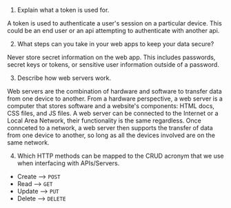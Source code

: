 1. Explain what a token is used for.

A token is used to authenticate a user's session on a particular device. This could be an end user or an api attempting to authenticate with another api.

2. What steps can you take in your web apps to keep your data secure?

Never store secret information on the web app. This includes passwords, secret keys or tokens, or sensitive user information outside of a password.

3. Describe how web servers work.

Web servers are the combination of hardware and software to transfer data from one device to another. From a hardware perspective, a web server is a computer that stores software and a website's components: HTML docs, CSS files, and JS files. A web server can be connected to the Internet or a Local Area Network, their functionality is the same regardless. Once connceted to a network, a web server then supports the transfer of data from one device to another, so long as all the devices involved are on the same network.

4. Which HTTP methods can be mapped to the CRUD acronym that we use when interfacing with APIs/Servers.

- Create --> `POST`
- Read --> `GET`
- Update --> `PUT`
- Delete --> `DELETE`
